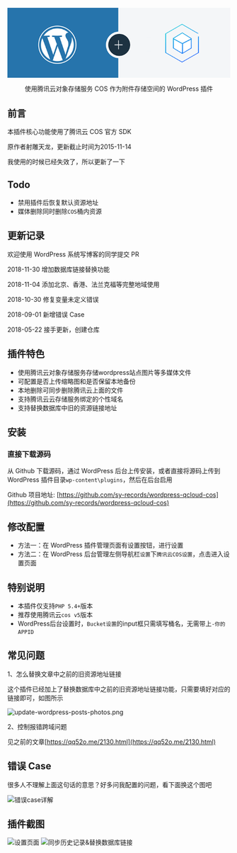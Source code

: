 <p align="center">
    <img src="/wordpress-cos.png" alt="wordpress-qcloud-cos" align="center" />
</p>
<p align="center">使用腾讯云对象存储服务 COS 作为附件存储空间的 WordPress 插件</p>

## 前言

本插件核心功能使用了腾讯云 COS 官方 SDK

原作者射雕天龙，更新截止时间为2015-11-14

我使用的时候已经失效了，所以更新了一下

## Todo

* 禁用插件后恢复默认资源地址
* 媒体删除同时删除`COS`桶内资源

## 更新记录

欢迎使用 WordPress 系统写博客的同学提交 PR

2018-11-30 增加数据库链接替换功能

2018-11-04 添加北京、香港、法兰克福等完整地域使用

2018-10-30 修复变量未定义错误

2018-09-01 新增错误 Case

2018-05-22 接手更新，创建仓库

## 插件特色

* 使用腾讯云对象存储服务存储wordpress站点图片等多媒体文件
* 可配置是否上传缩略图和是否保留本地备份
* 本地删除可同步删除腾讯云上面的文件
* 支持腾讯云云存储服务绑定的个性域名
* 支持替换数据库中旧的资源链接地址

## 安装

### 直接下载源码

从 Github 下载源码，通过 WordPress 后台上传安装，或者直接将源码上传到 WordPress 插件目录`wp-content\plugins`，然后在后台启用

Github 项目地址:  [https://github.com/sy-records/wordpress-qcloud-cos](https://github.com/sy-records/wordpress-qcloud-cos)

## 修改配置
* 方法一：在 WordPress 插件管理页面有设置按钮，进行设置
* 方法二：在 WordPress 后台管理左侧导航栏`设置`下`腾讯云COS设置`，点击进入设置页面

## 特别说明
* 本插件仅支持`PHP 5.4+`版本
* 推荐使用腾讯云`cos v5`版本
* WordPress后台设置时，`Bucket设置`的input框只需填写桶名，无需带上`-你的APPID`

## 常见问题

1、怎么替换文章中之前的旧资源地址链接

这个插件已经加上了替换数据库中之前的旧资源地址链接功能，只需要填好对应的链接即可，如图所示

![update-wordpress-posts-photos.png](https://ws2.sinaimg.cn/large/0072Lfvtly1fxpxr5iy88j30qv07x74r.jpg)

2、控制报错跨域问题

见之前的文章[https://qq52o.me/2130.html](https://qq52o.me/2130.html)

## 错误 Case
很多人不理解上面这句话的意思？好多问我配置的问题，看下面换这个图吧

![错误case详解](https://raw.githubusercontent.com/sy-records/wordpress-qcloud-cos/master/screenshot-2.jpg)

## 插件截图
![设置页面](https://raw.githubusercontent.com/sy-records/wordpress-qcloud-cos/master/screenshot-1.png)
![同步历史记录&替换数据库链接](https://ws1.sinaimg.cn/large/0072Lfvtly1fy0n7dem0hj31180ciq4i.jpg)
